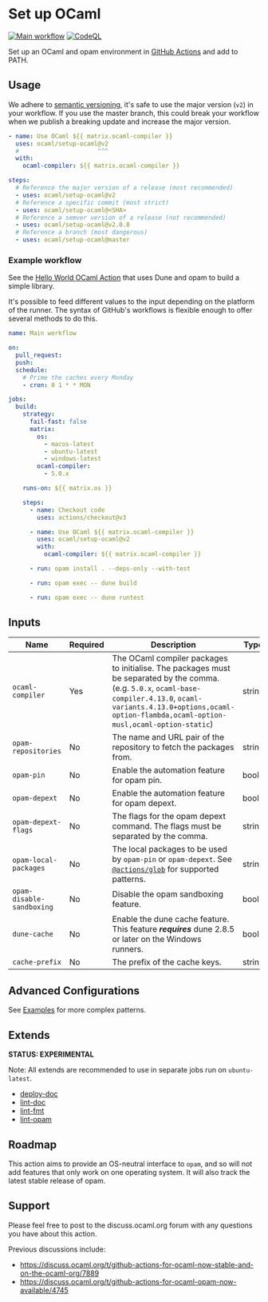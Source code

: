 # Set up OCaml

[![Main workflow](https://github.com/ocaml/setup-ocaml/workflows/Main%20workflow/badge.svg?branch=master)](https://github.com/ocaml/setup-ocaml/actions)
[![CodeQL](https://github.com/ocaml/setup-ocaml/workflows/CodeQL/badge.svg?branch=master)](https://github.com/ocaml/setup-ocaml/actions)

Set up an OCaml and opam environment in
[GitHub Actions](https://github.com/features/actions) and add to PATH.

## Usage

We adhere to [semantic versioning](https://semver.org), it's safe to use the
major version (`v2`) in your workflow. If you use the master branch, this could
break your workflow when we publish a breaking update and increase the major
version.

```yml
- name: Use OCaml ${{ matrix.ocaml-compiler }}
  uses: ocaml/setup-ocaml@v2
  #                      ^^^
  with:
    ocaml-compiler: ${{ matrix.ocaml-compiler }}
```

```yml
steps:
  # Reference the major version of a release (most recommended)
  - uses: ocaml/setup-ocaml@v2
  # Reference a specific commit (most strict)
  - uses: ocaml/setup-ocaml@<SHA>
  # Reference a semver version of a release (not recommended)
  - uses: ocaml/setup-ocaml@v2.0.0
  # Reference a branch (most dangerous)
  - uses: ocaml/setup-ocaml@master
```

### Example workflow

See the
[Hello World OCaml Action](https://github.com/avsm/hello-world-action-ocaml)
that uses Dune and opam to build a simple library.

It's possible to feed different values to the input depending on the platform of
the runner. The syntax of GitHub's workflows is flexible enough to offer several
methods to do this.

```yml
name: Main workflow

on:
  pull_request:
  push:
  schedule:
    # Prime the caches every Monday
    - cron: 0 1 * * MON

jobs:
  build:
    strategy:
      fail-fast: false
      matrix:
        os:
          - macos-latest
          - ubuntu-latest
          - windows-latest
        ocaml-compiler:
          - 5.0.x

    runs-on: ${{ matrix.os }}

    steps:
      - name: Checkout code
        uses: actions/checkout@v3

      - name: Use OCaml ${{ matrix.ocaml-compiler }}
        uses: ocaml/setup-ocaml@v2
        with:
          ocaml-compiler: ${{ matrix.ocaml-compiler }}

      - run: opam install . --deps-only --with-test

      - run: opam exec -- dune build

      - run: opam exec -- dune runtest
```

## Inputs

| Name                      | Required | Description                                                                                                                                                                                                                      | Type   | Default  |
| ------------------------- | -------- | -------------------------------------------------------------------------------------------------------------------------------------------------------------------------------------------------------------------------------- | ------ | -------- |
| `ocaml-compiler`          | Yes      | The OCaml compiler packages to initialise. The packages must be separated by the comma. (e.g. `5.0.x`, `ocaml-base-compiler.4.13.0`, `ocaml-variants.4.13.0+options,ocaml-option-flambda,ocaml-option-musl,ocaml-option-static`) | string |          |
| `opam-repositories`       | No       | The name and URL pair of the repository to fetch the packages from.                                                                                                                                                              | string |          |
| `opam-pin`                | No       | Enable the automation feature for opam pin.                                                                                                                                                                                      | bool   | `true`   |
| `opam-depext`             | No       | Enable the automation feature for opam depext.                                                                                                                                                                                   | bool   | `true`   |
| `opam-depext-flags`       | No       | The flags for the opam depext command. The flags must be separated by the comma.                                                                                                                                                 | string |          |
| `opam-local-packages`     | No       | The local packages to be used by `opam-pin` or `opam-depext`. See [`@actions/glob`](https://github.com/actions/toolkit/tree/main/packages/glob) for supported patterns.                                                          | string | `*.opam` |
| `opam-disable-sandboxing` | No       | Disable the opam sandboxing feature.                                                                                                                                                                                             | bool   | `false`  |
| `dune-cache`              | No       | Enable the dune cache feature. This feature **_requires_** dune 2.8.5 or later on the Windows runners.                                                                                                                           | bool   | `false`  |
| `cache-prefix`            | No       | The prefix of the cache keys.                                                                                                                                                                                                    | string | `v1`     |

## Advanced Configurations

See [Examples](examples.md) for more complex patterns.

## Extends

**STATUS: EXPERIMENTAL**

Note: All extends are recommended to use in separate jobs run on
`ubuntu-latest`.

- [deploy-doc](deploy-doc)
- [lint-doc](lint-doc)
- [lint-fmt](lint-fmt)
- [lint-opam](lint-opam)

## Roadmap

This action aims to provide an OS-neutral interface to `opam`, and so will not
add features that only work on one operating system. It will also track the
latest stable release of opam.

## Support

Please feel free to post to the discuss.ocaml.org forum with any questions you
have about this action.

Previous discussions include:

- https://discuss.ocaml.org/t/github-actions-for-ocaml-now-stable-and-on-the-ocaml-org/7889
- https://discuss.ocaml.org/t/github-actions-for-ocaml-opam-now-available/4745
